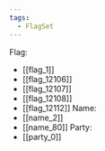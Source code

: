 ```yaml
---
tags:
  - FlagSet
---
```

Flag:
- [[flag_1]]
- [[flag_12106]]
- [[flag_12107]]
- [[flag_12108]]
- [[flag_12112]]
Name:
- [[name_2]]
- [[name_80]]
Party:
- [[party_0]]
